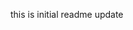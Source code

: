 
<!-- This is a Online hoomestay/marketplace booking and renting Platform built using Node.js which allows hotel/hostel administrators to sign up and create multiple hotels,create rooms,slots.A normal user can reserve rooms of any available hotel/hostel ,can view his/her bookings,a pdf invoice receipt if generated after reserving a bed,sign out when needed.
# liverender-link:<br>
https://homestays.onrender.com
# admin mail:<br>
rishiktejgangadi@gmail.com
# password:<br>
123 -->


this is initial readme update